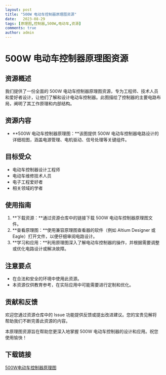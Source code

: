 ```yaml
---
layout: post
title: "500W 电动车控制器原理图资源"
date:   2023-08-29
tags: [原理图,控制器,500W,电动车,资源]
comments: true
author: admin
---
```

# 500W 电动车控制器原理图资源

## 资源概述

我们提供了一份全面的 500W 电动车控制器原理图资源，专为工程师、技术人员和爱好者设计，让他们了解和设计电动车控制器。此图描绘了控制器的主要电路布局，阐明了其工作原理和内部结构。

## 资源内容

- **500W 电动车控制器原理图：**该图提供 500W 电动车控制器电路设计的详细视图，涵盖电源管理、电机驱动、信号处理等关键组件。

## 目标受众

- 电动车控制器设计工程师
- 电动车维修技术人员
- 电子工程爱好者
- 相关领域的学者

## 使用指南

1. **下载资源：**通过资源仓库中的链接下载 500W 电动车控制器原理图文件。
2. **查看原理图：**使用兼容原理图查看器的软件（例如 Altium Designer 或 Eagle）打开文件，以便仔细审阅电路设计。
3. **学习和应用：**利用原理图深入了解电动车控制器的操作，并根据需要调整或优化电路设计或解决故障。

## 注意要点

- 在合法和安全的环境中使用此资源。
- 本资源仅供教育参考，在实际应用中可能需要进行定制和优化。

## 贡献和反馈

欢迎您通过资源仓库中的 Issue 功能提供反馈或提出改进建议。您的宝贵见解将帮助我们不断完善此资源的内容。

本原理图资源旨在帮助您更深入地掌握 500W 电动车控制器的设计和应用。祝您使用愉快！

## 下载链接

[500W电动车控制器原理图](https://pan.quark.cn/s/4c267d658a8e)